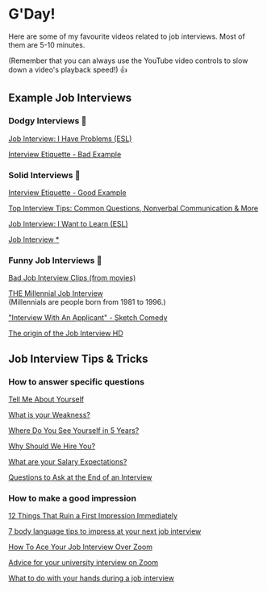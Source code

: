 # G'Day!

Here are some of my favourite videos related to job interviews. Most of them are 5-10 minutes.

(Remember that you can always use the YouTube video controls to slow down a video's playback speed!) 👍

## Example Job Interviews

### Dodgy Interviews 😬

[Job Interview: I Have Problems (ESL)](https://www.youtube.com/watch?v=Pt2ZZBZ4Mow)

[Interview Etiquette - Bad Example](https://www.youtube.com/watch?v=VadQskWdFhc)

### Solid Interviews 💯

[Interview Etiquette - Good Example](https://www.youtube.com/watch?v=B7SoNGxJVc8)

[Top Interview Tips: Common Questions, Nonverbal Communication & More](https://www.youtube.com/watch?v=HG68Ymazo18)

[Job Interview: I Want to Learn (ESL)](https://www.youtube.com/watch?v=naIkpQ_cIt0)

[Job Interview *](https://www.youtube.com/watch?v=ExJZAegsOis)

### Funny Job Interviews 🤣

[Bad Job Interview Clips (from movies)](https://www.youtube.com/watch?v=FEJswfDbXyw)

[THE Millennial Job Interview](https://www.youtube.com/watch?v=Uo0KjdDJr1c)  
(Millennials are people born from 1981 to 1996.)

["Interview With An Applicant" - Sketch Comedy](https://www.youtube.com/watch?v=7W_qrc-TkR8)

[The origin of the Job Interview HD](https://www.youtube.com/watch?v=BSJSrqvaO04)

## Job Interview Tips & Tricks

### How to answer specific questions

[Tell Me About Yourself](https://www.youtube.com/watch?v=fPWmTm6XRBA)

[What is your Weakness?](https://www.youtube.com/watch?v=yzWo8EXsfTs)

[Where Do You See Yourself in 5 Years?](https://www.youtube.com/watch?v=n0f86_T8YZQ)

[Why Should We Hire You?](https://www.youtube.com/watch?v=WQ6snVCCgt4)

[What are your Salary Expectations?](https://www.youtube.com/watch?v=WChxbBSlWnQ)

[Questions to Ask at the End of an Interview](https://www.youtube.com/watch?v=OvvTD5rtnNA)

### How to make a good impression

[12 Things That Ruin a First Impression Immediately](https://www.youtube.com/watch?v=JrbnTZPjg0k)

[7 body language tips to impress at your next job interview](https://www.youtube.com/watch?v=PCWVi5pAa30)

[How To Ace Your Job Interview Over Zoom](https://www.youtube.com/watch?v=Si4GLeQoqLA)

[Advice for your university interview on Zoom](https://www.youtube.com/watch?v=opMoECG3mCg)

[What to do with your hands during a job interview](https://www.youtube.com/watch?v=uAHb6uzDVrU)
